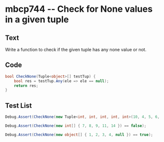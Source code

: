 # mbcp744 -- Check for None values in a given tuple

## Text

Write a function to check if the given tuple has any none value or not.

## Code

```csharp
bool CheckNone(Tuple<object>[] testTup) {
    bool res = testTup.Any(ele => ele == null);
    return res;
}
```

## Test List

```csharp
Debug.Assert(CheckNone(new Tuple<int, int, int, int, int>(10, 4, 5, 6, null)) == true);
```

```csharp
Debug.Assert(CheckNone(new int[] { 7, 8, 9, 11, 14 }) == false);
```

```csharp
Debug.Assert(CheckNone(new object[] { 1, 2, 3, 4, null }) == true);
```
